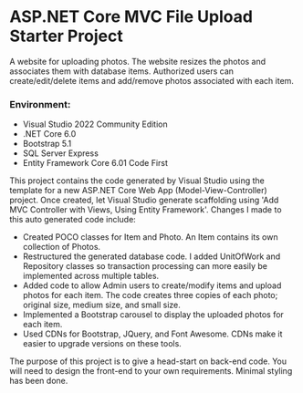 # ASP.NET Core MVC File Upload Starter Project
A website for uploading photos. The website resizes the photos and associates them with database items. Authorized users can create/edit/delete items and add/remove photos associated with each item.

### Environment:
- Visual Studio 2022 Community Edition
- .NET Core 6.0
- Bootstrap 5.1
- SQL Server Express
- Entity Framework Core 6.01 Code First

This project contains the code generated by Visual Studio using the template for a new ASP.NET Core Web App (Model-View-Controller) project. Once created, let Visual Studio generate scaffolding using 'Add MVC Controller with Views, Using Entity Framework'.  Changes I made to this auto generated code include:
- Created POCO classes for Item and Photo. An Item contains its own collection of Photos. 
- Restructured the generated database code. I added UnitOfWork and Repository classes so transaction processing can more easily be implemented across multiple tables. 
- Added code to allow Admin users to create/modify items and upload photos for each item. The code creates three copies of each photo; original size, medium size, and small size.
- Implemented a Bootstrap carousel to display the uploaded photos for each item.
- Used CDNs for Bootstrap, JQuery, and Font Awesome. CDNs make it easier to upgrade versions on these tools.

The purpose of this project is to give a head-start on back-end code. You will need to design the front-end to your own requirements. Minimal styling has been done. 
